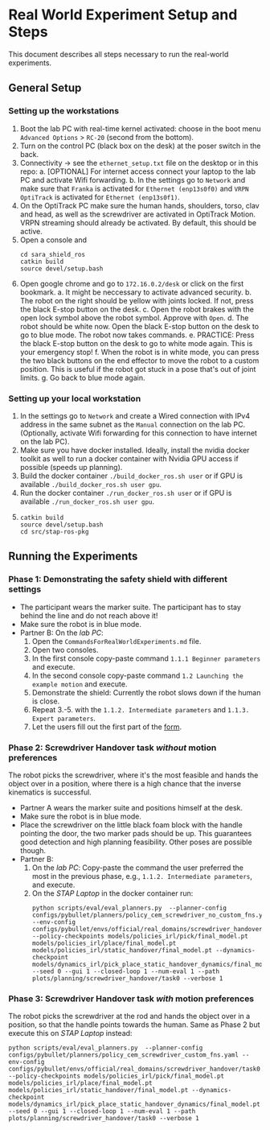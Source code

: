 # Real World Experiment Setup and Steps
This document describes all steps necessary to run the real-world experiments.

## General Setup
### Setting up the workstations
 1. Boot the lab PC with real-time kernel activated: choose in the boot menu `Advanced Options` > `RC-20`  (second from the bottom).
 2. Turn on the control PC (black box on the desk) at the poser switch in the back.
 3. Connectivity -> see the `ethernet_setup.txt` file on the desktop or in this repo:
    a. [OPTIONAL] For internet access connect your laptop to the lab PC and activate Wifi forwarding.
    b. In the settings go to `Network` and make sure that `Franka` is activated for `Ethernet (enp13s0f0)` and `VRPN OptiTrack` is activated for `Ethernet (enp13s0f1)`.
 4. On the OptiTrack PC make sure the human hands, shoulders, torso, clav and head, as well as the screwdriver are activated in OptiTrack Motion. VRPN streaming should already be activated. By default, this should be active.
 5. Open a console and 
    ```
    cd sara_shield_ros
    catkin build
    source devel/setup.bash
    ```
 6. Open google chrome and go to `172.16.0.2/desk` or click on the first bookmark.
    a. It might be neccessary to activate advanced security.
    b. The robot on the right should be yellow with joints locked. If not, press the black E-stop button on the desk.
    c. Open the robot brakes with the open lock symbol above the robot symbol. Approve with `Open`.
    d. The robot should be white now. Open the black E-stop button on the desk to go to blue mode. The robot now takes commands.
    e. PRACTICE: Press the black E-stop button on the desk to go to white mode again. This is your emergency stop! 
    f. When the robot is in white mode, you can press the two black buttons on the end effector to move the robot to a custom position. This is useful if the robot got stuck in a pose that's out of joint limits.
    g. Go back to blue mode again.

### Setting up your local workstation
 1. In the settings go to `Network` and create a Wired connection with IPv4 address in the same subnet as the `Manual` connection on the lab PC. (Optionally, activate Wifi forwarding for this connection to have internet on the lab PC).
 2. Make sure you have docker installed. Ideally, install the nvidia docker toolkit as well to run a docker container with Nvidia GPU access if possible (speeds up planning).
 3. Build the docker container `./build_docker_ros.sh user` or if GPU is available `./build_docker_ros.sh user gpu`.
 4. Run the docker container `./run_docker_ros.sh user` or if GPU is available `./run_docker_ros.sh user gpu`.
 5. ```
    catkin build
    source devel/setup.bash
    cd src/stap-ros-pkg
    ```

## Running the Experiments
### Phase 1: Demonstrating the safety shield with different settings
 - The participant wears the marker suite. The participant has to stay behind the line and do not reach above it!
 - Make sure the robot is in blue mode.
 - Partner B: On the *lab PC*:
    1. Open the `CommandsForRealWorldExperiments.md` file.
    2. Open two consoles.
    3. In the first console copy-paste command `1.1.1 Beginner parameters` and execute.
    4. In the second console copy-paste command `1.2 Launching the example motion` and execute.
    5. Demonstrate the shield: Currently the robot slows down if the human is close.
    6. Repeat 3.-5. with the `1.1.2. Intermediate parameters` and `1.1.3. Expert parameters`.
    7. Let the users fill out the first part of the [form](https://docs.google.com/forms/d/e/1FAIpQLSfkcrM-pZIDTupZSPF4uZ3kpkSjptmCOHNRKgOpXUtLXgL_pw/viewform?usp=sf_link).

### Phase 2: Screwdriver Handover task *without* motion preferences
The robot picks the screwdriver, where it's the most feasible and hands the object over in a position, where there is a high chance that the inverse kinematics is successful.
 - Partner A wears the marker suite and positions himself at the desk.
 - Make sure the robot is in blue mode.
 - Place the screwdriver on the little black foam block with the handle pointing the door, the two marker pads should be up. This guarantees good detection and high planning feasibility. Other poses are possible though.
 - Partner B: 
    1. On the *lab PC*: Copy-paste the command the user preferred the most in the previous phase, e.g., `1.1.2. Intermediate parameters`, and execute.
    2. On the *STAP Laptop* in the docker container run:
        ```
        python scripts/eval/eval_planners.py  --planner-config configs/pybullet/planners/policy_cem_screwdriver_no_custom_fns.yaml --env-config configs/pybullet/envs/official/real_domains/screwdriver_handover/task0.yaml --policy-checkpoints models/policies_irl/pick/final_model.pt models/policies_irl/place/final_model.pt models/policies_irl/static_handover/final_model.pt --dynamics-checkpoint models/dynamics_irl/pick_place_static_handover_dynamics/final_model.pt --seed 0 --gui 1 --closed-loop 1 --num-eval 1 --path plots/planning/screwdriver_handover/task0 --verbose 1
        ```

### Phase 3: Screwdriver Handover task *with* motion preferences
The robot picks the screwdriver at the rod and hands the object over in a position, so that the handle points towards the human.
Same as Phase 2 but execute this on *STAP Laptop* instead:
```
python scripts/eval/eval_planners.py  --planner-config configs/pybullet/planners/policy_cem_screwdriver_custom_fns.yaml --env-config configs/pybullet/envs/official/real_domains/screwdriver_handover/task0.yaml --policy-checkpoints models/policies_irl/pick/final_model.pt models/policies_irl/place/final_model.pt models/policies_irl/static_handover/final_model.pt --dynamics-checkpoint models/dynamics_irl/pick_place_static_handover_dynamics/final_model.pt --seed 0 --gui 1 --closed-loop 1 --num-eval 1 --path plots/planning/screwdriver_handover/task0 --verbose 1
```
